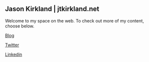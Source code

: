 ## Jason Kirkland | jtkirkland.net

Welcome to my space on the web.  To check out more of my content, choose below.
  
[Blog](https://jtkirkland146.wordpress.com/)
  
[Twitter](https://twitter.com/jasonk146)

[Linkedin](https://www.linkedin.com/in/jason-kirkland-4553781/)
